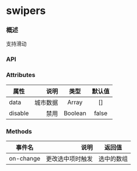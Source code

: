 # swipers

### 概述

支持滑动


<vuep template="#example" :options="{ theme: 'mdn-like' }"></vuep>

<script v-pre type="text/x-template" id="example">
<template>
    <div class='ex-swipers-plus'>
        <button @click="one">one</button>
        <button @click="two">two</button>
        <button @click="three">three</button>
        <Swipers ref="swipers" id="Swipers">
            <div slot="nav" class="top">
                <h1>文章标题</h1>
            </div>
            <SwiperPane name="mainPage" animation="slide-in">
                <div>one</div>
            </SwiperPane>
            <SwiperPane name="filterPage" animation="slide-out">
                <div>two</div>
            </SwiperPane>
            <SwiperPane name="resultPage" animation="slide-in">
                <div>three</div>
            </SwiperPane>
        </Swipers>
    </div>
</template>
<script>
export default {
    data() {
        return {}
    },
    mounted() {},
    methods: {
        one() {
            this.$refs.swipers.open('mainPage')
        },
        two() {
            this.$refs.swipers.open('filterPage')
        },
        three() {
            this.$refs.swipers.open('resultPage')
        }
    }
}

</script>
<style>
.ex-swipers-plus {
    #Swipers {
        position: relative;
    }
}

</style>


</script>


### API

### Attributes

| 属性        | 说明   |  类型  |  默认值 |
| --------   | -----:  | :----:  | :----:  |
| data    | 城市数据 |   Array    |   []    |
| disable    | 禁用 |   Boolean    |   false    |


### Methods

| 事件名        | 说明   |  返回值  |
| --------   | -----:  | :----:  |
| on-change    | 更改选中项时触发 |   选中的数组    |